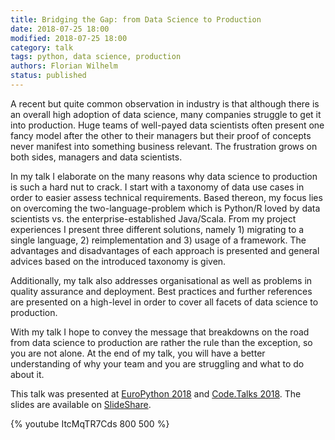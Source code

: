 ```yaml
---
title: Bridging the Gap: from Data Science to Production
date: 2018-07-25 18:00
modified: 2018-07-25 18:00
category: talk
tags: python, data science, production
authors: Florian Wilhelm
status: published
---
```

A recent but quite common observation in industry is that although there is an overall high adoption of data science, many companies struggle to get it into production. Huge teams of well-payed data scientists often present one fancy model after the other to their managers but their proof of concepts never manifest into something business relevant. The frustration grows on both sides, managers and data scientists.

In my talk I elaborate on the many reasons why data science to production is such a hard nut to crack. I start with a taxonomy of data use cases in order to easier assess technical requirements. Based thereon, my focus lies on overcoming the two-language-problem which is Python/R loved by data scientists vs. the enterprise-established Java/Scala. From my project experiences I present three different solutions, namely 1) migrating to a single language, 2) reimplementation and 3) usage of a framework. The advantages and disadvantages of each approach is presented and general advices based on the introduced taxonomy is given.

Additionally, my talk also addresses organisational as well as problems in quality assurance and deployment. Best practices and further references are presented on a high-level in order to cover all facets of data science to production.

With my talk I hope to convey the message that breakdowns on the road from data science to production are rather the rule than the exception, so you are not alone. At the end of my talk, you will have a better understanding of why your team and you are struggling and what to do about it.

This talk was presented at [EuroPython 2018][] and [Code.Talks 2018][]. The slides are available on [SlideShare][].

{% youtube ItcMqTR7Cds 800 500 %}

[EuroPython 2018]: https://ep2018.europython.eu/conference/talks/bridging-the-gap-from-data-science-to-production
[Code.Talks 2018]: https://www.codetalks.de/de/2018/programm/#talk-255
[SlideShare]: https://www.slideshare.net/FlorianWilhelm2/bridging-the-gap-from-data-science-to-production
